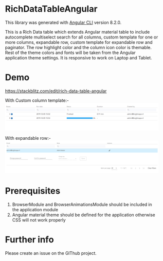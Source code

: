 # RichDataTableAngular

This library was generated with [Angular CLI](https://github.com/angular/angular-cli) version 8.2.0.

This is a Rich Data table which extends Angular material table to include autocomplete multiselect search for all columns, custom template for one or more columns, expandable row, custom template for expandable row and paginator. The row highlight color and the column icon color is themable. Rest of the theme colors and fonts will be taken from the Angular application theme settings.
It is responsive to work on Laptop and Tablet.

# Demo
https://stackblitz.com/edit/rich-data-table-angular

With Custom column template:-
![alt text](https://github.com/raksha1991/RichDataTable-angular-material/blob/master/custom%20columns.png)

With expandable row:-
![alt text](https://github.com/raksha1991/RichDataTable-angular-material/blob/master/expandable%20row.png)

# Prerequisites
1. BrowserModule and BrowserAnimationsModule should be included in the application module
2. Angular material theme should be defined for the application otherwise CSS will not work properly

# Further info
Please create an issue on the GIThub project.

